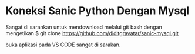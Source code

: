 # Koneksi Sanic Python Dengan Mysql

Sangat di sarankan untuk mendownload melalui git bash dengan mengetikan 
$ git clone https://github.com/diditgravatar/sanic-mysql.git

buka aplikasi pada VS CODE sangat di sarakan.

